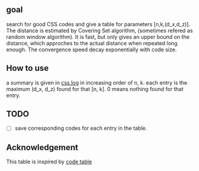 
## goal

search for good CSS codes and give a table for parameters
[n,k,(d_x,d_z)]. The distance is estimated by Covering Set algorithm,
(sometimes refered as random window algorithm). It is fast, but only
gives an upper bound on the distance, which approches to the actual
distance when repeated long enough. The convergence speed decay
exponentially with code size.

## How to use
a summary is given in [css.log](css.log) in increasing order of n, k. each entry is the maximum (d_x, d_z) found for that [n, k]. 0 means nothing found for that entry.



## TODO
- [ ] save corresponding codes for each entry in the table.












## Acknowledgement
This table is inspired by [code table](http://www.codetables.de/)
